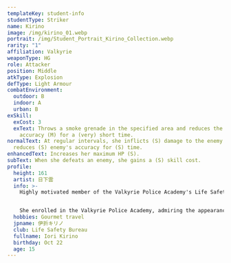 ```yaml
---
templateKey: student-info
studentType: Striker
name: Kirino
image: /img/kirino_01.webp
portrait: /img/Student_Portrait_Kirino_Collection.webp
rarity: "1"
affiliation: Valkyrie
weaponType: HG
role: Attacker
position: Middle
atkType: Explosion
defType: Light Armour
combatEnvironment:
  outdoor: B
  indoor: A
  urban: B
exSkill:
  exCost: 3
  exText: Throws a smoke grenade in the specified area and reduces the enemy's
    accuracy (M) for a (very) short time.
normalText: At regular intervals, she inflicts (S) damage to the enemy and
  reduces (S) enemy's accuracy for (S) time.
enhancedText: Increases her maximum HP (S).
subText: When she defeats an enemy, she gains a (S) skill cost.
profile:
  height: 161
  artist: 日下雲
  info: >-
    Highly motivated member of the Valkyrie Police Academy's Life Safety Bureau.


    She enrolled in the Valkyrie Police Academy, admiring the appearance of the police confronting the villain, but was moved to the Life Safety Bureau because she was not good at shooting. However, she is still a passionate police girl who dreams of becoming a righteous cop and does not neglect her training.
  hobbies: Gourmet travel
  jpname: 伊折キリノ
  club: Life Safety Bureau
  fullname: Iori Kirino
  birthday: Oct 22
  age: 15
---
```

